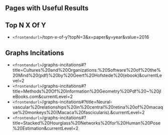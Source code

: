 
## Pages with Useful Results

## Top N X Of Y
- `<frontendurl>`/topn-x-of-y?topN=3&x=paper&y=year&value=2016

## Graphs Incitations
- `<frontendurl>`/graphs-incitations#?title=Cultures%20and%20Organizations:%20Software%20of%20the%20Mind%20(pdf)%20by%20Geert%20Hofstede%20(ebook)&currentLevel=2
- `<frontendurl>`/graphs-incitations#?title=Methods%20Of%20Information%20Geometry%20Pdf%20~%20jleBooks.com&currentLevel=2
- `<frontendurl>`/graphs-incitations#?title=Neural-vascular%20relationships%20in%20central%20retina%20of%20macaque%20monkeys%20(Macaca%20fascicularis).&currentLevel=2
- `<frontendurl>`/graphs-incitations#?title=Stacked%20Hourglass%20Networks%20for%20Human%20Pose%20Estimation&currentLevel=2
